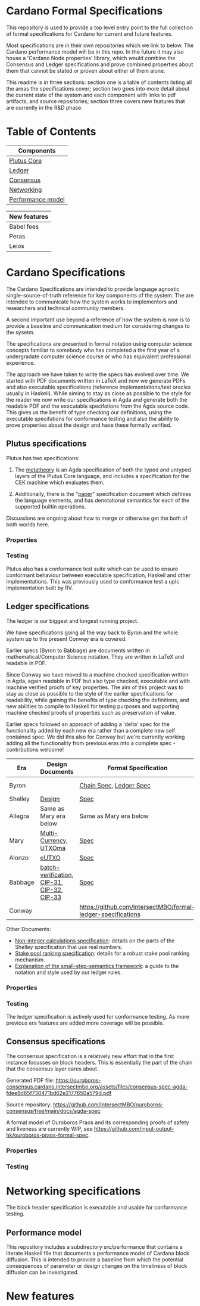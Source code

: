 # Cardano Formal Specifications

This repository is used to provide a top level entry point to the full
collection of formal specifications for Cardano for current and future
features.

Most specifications are in their own repositories which we link to
below. The Cardano performance model will be in this repo. In the
future it may also house a 'Cardano Node properties' library, which
would combine the Consensus and Ledger specifications and prove
combined properties about them that cannot be stated or proven about
either of them alone.

This readme is in three sections: section one is a table of contents
listing all the areas the specifications cover; section two goes into
more detail about the current state of the system and each component
with links to pdf artifacts, and source repositories; section three
covers new features that are currently in the R&D phase.

# Table of Contents

| Components  |
|-------------|
| [Plutus Core](#plutus-specifications) |
| [Ledger](#ledger-specifications) |
| [Consensus](#consensus-specifications) |
| [Networking](#networking-specifications) |
| [Performance model](#performance-model) |

| New features |
|--------------|  
| Babel fees   |
| Peras        |
| Leios        |

# Cardano Specifications

The Cardano Specifications are intended to provide language agnostic
single-source-of-truth reference for key components of the
system. The are intended to communicate how the system works to
implementors and researchers and technical community members.

A second important use beyond a reference of how the system is now is
to provide a baseline and communication medium for considering changes
to the sysetm.

The specifications are presented in formal notation using computer
science concepts familiar to somebody who has completed a the first
year of a undergradate computer science course or who has equivalent
professional experience.

The approach we have taken to write the specs has evolved over
time. We started with PDF documents written in LaTeX and now we
generate PDFs and also executable specifications (reference
implementations/test oracles usually in Haskell). While aiming to stay
as close as possible to the style for the reader we now write our
specifications in Agda and generate both the readable PDF and the
executable specifations from the Agda source code. This gives us the
benefit of type checking our definitions, using the executable
specifations for conformance testing and also the ability to prove
properties about the design and have these formally verified.

## Plutus specifications

Plutus has two specifications:

1. The [metatheory](https://github.com/IntersectMBO/plutus/tree/master/plutus-metatheory)
is an Agda specification of both the typed and untyped layers of the
Plutus Core language, and includes a specification for the CEK machine
which evaluates them.

2. Additionally, there is the
"[paper](https://plutus.cardano.intersectmbo.org/resources/plutus-core-spec.pdf)"
specification document which definies the language elements, and has
denotational semantics for each of the supported builtin operations.

Discussions are ongoing about how to merge or otherwise get the both
of both worlds here.

### Properties

### Testing

Plutus also has a conformance test suite which can be used to ensure
conformant behaviour between executable specification, Haskell and
other implementations. This was previously used to conformance test a
uplc implementation built by RV.

## Ledger specifications

The ledger is our biggest and longest running project.

We have specifications going all the way back to Byron and the whole
system up to the present Conway era is covered.

Earlier specs (Byron to Babbage) are documents written in
mathematical/Computer Science notation. They are written in LaTeX and
readable in PDF.

Since Conway we have moved to a machine checked specification written
in Agda, again readable in PDF but also type checked, executable and
with machine verified proofs of key properties. The aim of this
project was to stay as close as possible to the style of the earlier
specifications for readability, while gaining the benefits of type
checking the definitions, and new abilities to compile to Haskell for
testing purposes and supporting machine checked proofs of properties
such as preservation of value.

Earlier specs followed an approach of adding a 'delta' spec for the
functionality added by each new era rather than a complete new self
contained spec. We did this also for Conway but we're currently
working adding all the functionality from previous eras into a
complete spec - contributions welcome!


Era | Design Documents | Formal Specification | CDDL
----|------------------|----------------------|-----
Byron | | [Chain Spec](https://github.com/intersectmbo/cardano-ledger/releases/latest/download/byron-blockchain.pdf "Specification of the Blockchain Layer"), [Ledger Spec](https://github.com/intersectmbo/cardano-ledger/releases/latest/download/byron-ledger.pdf "A Formal Specification of the Cardano Ledger") | [CDDL](https://github.com/intersectmbo/cardano-ledger/tree/master/eras/byron/cddl-spec/byron.cddl), [PDF](https://github.com/intersectmbo/cardano-ledger/releases/latest/download/byron-binary.pdf)
Shelley | [Design](https://github.com/intersectmbo/cardano-ledger/releases/latest/download/shelley-delegation.pdf "Design Specification for Delegation and Incentives in Cardano") | [Spec](https://github.com/intersectmbo/cardano-ledger/releases/latest/download/shelley-ledger.pdf "A Formal Specification of the Cardano Ledger") | [CDDL](https://github.com/intersectmbo/cardano-ledger/tree/master/eras/shelley/impl/cddl-files)
Allegra | Same as Mary era below | Same as Mary era below | [CDDL](https://github.com/intersectmbo/cardano-ledger/tree/master/eras/allegra/impl/cddl-files)
Mary | [Multi-Currency](https://eprint.iacr.org/2020/895 "Multi-Currency Ledgers"), [UTXOma](https://iohk.io/en/research/library/papers/utxoma-utxo-with-multi-asset-support/ "UTXOma:UTXO with Multi-Asset Support") | [Spec](https://github.com/intersectmbo/cardano-ledger/releases/latest/download/mary-ledger.pdf "A Formal Specification of the Cardano Ledger with a Native Multi-Asset Implementation") | [CDDL](https://github.com/intersectmbo/cardano-ledger/tree/master/eras/mary/impl/cddl-files)
Alonzo | [eUTXO](https://iohk.io/en/research/library/papers/the-extended-utxo-model/ "The Extended UTXO Model")| [Spec](https://github.com/intersectmbo/cardano-ledger/releases/latest/download/alonzo-ledger.pdf "A Formal Specification of the Cardano Ledger integrating Plutus Core") | [CDDL](https://github.com/intersectmbo/cardano-ledger/tree/master/eras/alonzo/impl/cddl-files)
Babbage | [batch-verification](https://iohk.io/en/research/library/papers/on-uc-secure-range-extension-and-batch-verification-for-ecvrf/ "On UC-Secure Range Extension and Batch Verification for ECVRF"), [CIP-31](https://github.com/cardano-foundation/CIPs/pull/159 "Reference inputs"), [CIP-32](https://github.com/cardano-foundation/CIPs/pull/160 "Inline datums"), [CIP-33](https://github.com/cardano-foundation/CIPs/pull/161 "Reference scripts") | [Spec](https://github.com/intersectmbo/cardano-ledger/releases/latest/download/babbage-ledger.pdf "Formal Specification of the Cardano Ledger for the Babbage era") | [CDDL](https://github.com/intersectmbo/cardano-ledger/tree/master/eras/babbage/impl/cddl-files)
| Conway | | https://github.com/IntersectMBO/formal-ledger-specifications |

Other Documents:
- [Non-integer calculations specification](https://github.com/intersectmbo/cardano-ledger/releases/latest/download/non-integer-calculations.pdf): details on the parts of the Shelley specification that use real numbers.
- [Stake pool ranking specification](https://github.com/intersectmbo/cardano-ledger/releases/latest/download/pool-ranking.pdf): details for a robust stake pool ranking mechanism.
- [Explanation of the small-step-semantics framework](https://github.com/intersectmbo/cardano-ledger/releases/latest/download/small-step-semantics.pdf): a guide to the notation and style used by our ledger rules.

### Properties

### Testing

The ledger specification is actively used for conformance testing. As
more previous era features are added more coverage will be possible.

## Consensus specifications

The consensus specification is a relatively new effort that in the
first instance focusses on block headers. This is essentially the part
of the chain that the consensus layer cares about.

Generated PDF file:
https://ouroboros-consensus.cardano.intersectmbo.org/assets/files/consensus-spec-agda-fdee8d65f730471bd62e2177650a579d.pdf

Source repository:
https://github.com/IntersectMBO/ouroboros-consensus/tree/main/docs/agda-spec

A formal model of Ouroboros Praos and its corresponding proofs of
safety and liveness are currently WIP, see
https://github.com/input-output-hk/ouroboros-praos-formal-spec.

### Properties

### Testing

# Networking specifications

The block header specification is executable and usable for conformance testing.

## Performance model

This repository includes a subdirectory src/performance that contains
a literate Haskell file that documents a performance model of Cardano
block diffusion. This is intended to provide a baseline from which the
potential consequences of parameter or design changes on the
timeliness of block diffusion can be investigated.

# New features
